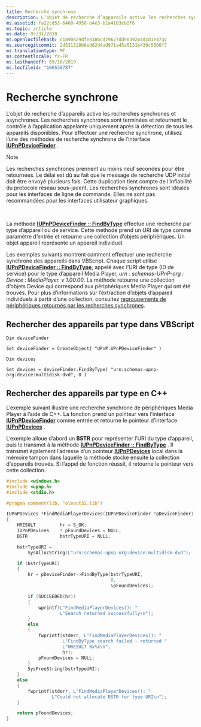 ```yaml
---
title: Recherche synchrone
description: L’objet de recherche d’appareils active les recherches synchrones et asynchrones. Les recherches synchrones sont terminées et retournent le contrôle à l’application appelante uniquement après la détection de tous les appareils disponibles.
ms.assetid: fa22cd53-6468-4958-b4e3-b1a41b3cb2f6
ms.topic: article
ms.date: 05/31/2018
ms.openlocfilehash: c1890829dfe8386cd79627dde039264dc81e473c
ms.sourcegitcommit: 2d531328b6ed82d4ad971a45a5131b430c5866f7
ms.translationtype: MT
ms.contentlocale: fr-FR
ms.lasthandoff: 09/16/2019
ms.locfileid: "106538787"
---
```

# <a name="synchronous-searching"></a>Recherche synchrone

L’objet de recherche d’appareils active les recherches synchrones et asynchrones. Les recherches synchrones sont terminées et retournent le contrôle à l’application appelante uniquement après la détection de tous les appareils disponibles. Pour effectuer une recherche synchrone, utilisez l’une des méthodes de recherche synchrone de l’interface [**IUPnPDeviceFinder**](/windows/desktop/api/Upnp/nn-upnp-iupnpdevicefinder) .

> [!Note]  
> Les recherches synchrones prennent au moins neuf secondes pour être retournées. Le délai est dû au fait que le message de recherche UDP initial doit être envoyé plusieurs fois. Cette duplication tient compte de l’infiabilité du protocole réseau sous-jacent. Les recherches synchrones sont idéales pour les interfaces de ligne de commande. Elles ne sont pas recommandées pour les interfaces utilisateur graphiques.

 

La méthode [**IUPnPDeviceFinder :: FindByType**](/windows/desktop/api/Upnp/nf-upnp-iupnpdevicefinder-findbytype) effectue une recherche par type d’appareil ou de service. Cette méthode prend un URI de type comme paramètre d’entrée et retourne une collection d’objets périphériques. Un objet appareil représente un appareil individuel.

Les exemples suivants montrent comment effectuer une recherche synchrone des appareils dans VBScript. Chaque script utilise [**IUPnPDeviceFinder :: FindByType**](/windows/desktop/api/Upnp/nf-upnp-iupnpdevicefinder-findbytype), appelé avec l’URI de type (ID de service) pour le type d’appareil Media Player, *urn : schemas-UPnP-org : Device : MediaPlayer. v 1.00.00*. La méthode retourne une collection d’objets Device qui correspond aux périphériques Media Player qui ont été trouvés. Pour plus d’informations sur l’extraction d’objets d’appareil individuels à partir d’une collection, consultez [regroupements de périphériques retournés par les recherches synchrones](device-collections-returned-by-synchronous-searches.md).

## <a name="search-for-devices-by-type-in-vbscript"></a>Rechercher des appareils par type dans VBScript


```VB
Dim deviceFinder

Set deviceFinder = CreateObject( "UPnP.UPnPDeviceFinder" )

Dim devices

Set devices = deviceFinder.FindByType( "urn:schemas-upnp-org:device:multidisk-dvd", 0 )
```



## <a name="search-for-device-by-type-in-c"></a>Rechercher des appareils par type en C++

L’exemple suivant illustre une recherche synchrone de périphériques Media Player à l’aide de C++. La fonction prend un pointeur vers l’interface [**IUPnPDeviceFinder**](/windows/desktop/api/Upnp/nn-upnp-iupnpdevicefinder) comme entrée et retourne le pointeur d’interface [**IUPnPDevices**](/windows/desktop/api/Upnp/nn-upnp-iupnpdevices) .

L’exemple alloue d’abord un **BSTR** pour représenter l’URI du type d’appareil, puis le transmet à la méthode [**IUPnPDeviceFinder :: FindByType**](/windows/desktop/api/Upnp/nf-upnp-iupnpdevicefinder-findbytype) . Il transmet également l’adresse d’un pointeur [**IUPnPDevices**](/windows/desktop/api/Upnp/nn-upnp-iupnpdevices) local dans la mémoire tampon dans laquelle la méthode stocke ensuite la collection d’appareils trouvés. Si l’appel de fonction réussit, il retourne le pointeur vers cette collection.


```C++
#include <windows.h>
#include <upnp.h>
#include <stdio.h>

#pragma comment(lib, "oleaut32.lib")

IUPnPDevices *FindMediaPlayerDevices(IUPnPDeviceFinder *pDeviceFinder)
{
    HRESULT         hr = S_OK;
    IUPnPDevices    * pFoundDevices = NULL;
    BSTR            bstrTypeURI = NULL;

    bstrTypeURI = 
        SysAllocString(L"urn:schemas-upnp-org:device:multidisk-dvd");

    if (bstrTypeURI)
    {
        hr = pDeviceFinder->FindByType(bstrTypeURI, 
                                       0,
                                       &pFoundDevices);

        if (SUCCEEDED(hr))
        {
            wprintf(L"FindMediaPlayerDevices(): "
                    L"Search returned successfully\n");
        }
        else
        {
            fwprintf(stderr, L"FindMediaPlayerDevices(): "
                     L"FindByType search failed - returned "
                     L"HRESULT 0x%x\n",
                     hr);
            pFoundDevices = NULL;
        }
        SysFreeString(bstrTypeURI);
    }
    else
    {
        fwprintf(stderr, L"FindMediaPlayerDevices(): "
                 L"Could not allocate BSTR for type URI\n");
    }

    return pFoundDevices;
}
```



 

 




